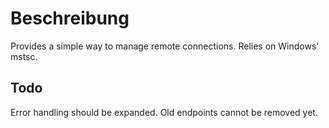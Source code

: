 # Beschreibung
Provides a simple way to manage remote connections.
Relies on Windows' mstsc. 

## Todo
Error handling should be expanded.
Old endpoints cannot be removed yet.